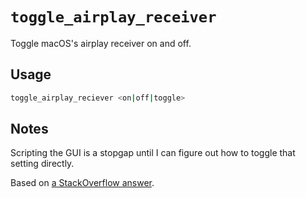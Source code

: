 # `toggle_airplay_receiver`

Toggle macOS's airplay receiver on and off.

## Usage

```sh
toggle_airplay_reciever <on|off|toggle>
```

## Notes

Scripting the GUI is a stopgap until I can figure out how to toggle that setting directly.

Based on [a StackOverflow answer](https://apple.stackexchange.com/questions/431846/toggle-airplay-receiver-server-with-the-command-line-on-macos-monteray/431876#431876).
